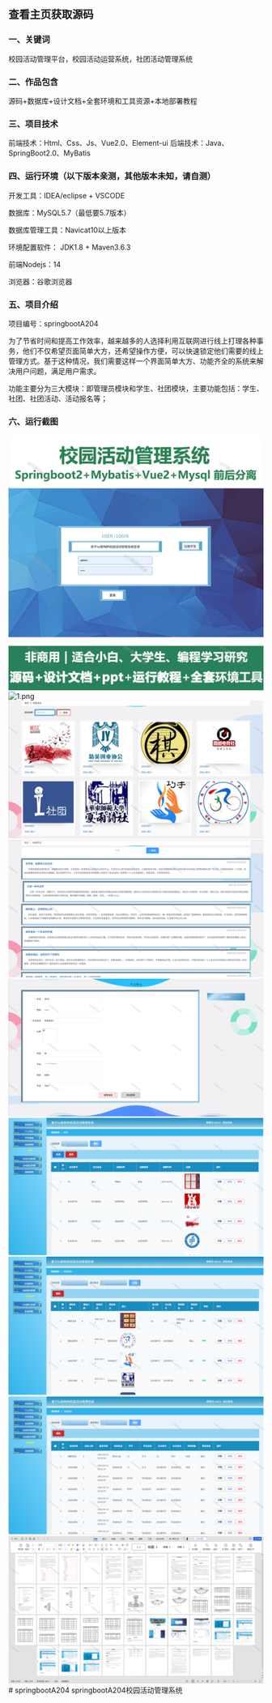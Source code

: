  
## 查看主页获取源码 

### 一、关键词
校园活动管理平台，校园活动运营系统，社团活动管理系统

### 二、作品包含
源码+数据库+设计文档+全套环境和工具资源+本地部署教程

### 三、项目技术
前端技术：Html、Css、Js、Vue2.0、Element-ui 
后端技术：Java、SpringBoot2.0、MyBatis

### 四、运行环境（以下版本亲测，其他版本未知，请自测）
开发工具：IDEA/eclipse  + VSCODE

数据库：MySQL5.7（最低要5.7版本）

数据库管理工具：Navicat10以上版本

环境配置软件： JDK1.8 + Maven3.6.3

前端Nodejs：14

浏览器：谷歌浏览器

### 五、项目介绍
项目编号：springbootA204

为了节省时间和提高工作效率，越来越多的人选择利用互联网进行线上打理各种事务，他们不仅希望页面简单大方，还希望操作方便，可以快速锁定他们需要的线上管理方式。基于这种情况，我们需要这样一个界面简单大方、功能齐全的系统来解决用户问题，满足用户需求。

功能主要分为三大模块：即管理员模块和学生、社团模块，主要功能包括：学生、社团、社团活动、活动报名等；

### 六、运行截图

![cover.png](./cover.png)
![1.png](./1.png)
![2.png](./2.png)
![3.png](./3.png)
![4.png](./4.png)
![5.png](./5.png)
![6.png](./6.png)
![7.png](./7.png)
![8.png](./8.png)# springbootA204
springbootA204校园活动管理系统
